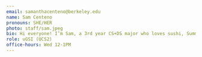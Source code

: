 ```yaml
---
email: samanthacenteno@berkeley.edu
name: Sam Centeno
pronouns: SHE/HER
photo: staff/sam.jpeg
bio: Hi everyone! I’m Sam, a 3rd year CS+DS major who loves sushi, Summer Walker and Data 8 <33 Beyond excited to meet all of you this semester!!
role: uGSI (UCS2)
office-hours: Wed 12-1PM
---
```

